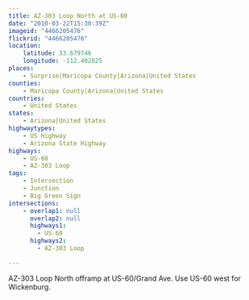 ```yaml
---
title: AZ-303 Loop North at US-60
date: "2010-03-22T15:30:39Z"
imageid: "4466205476"
flickrid: "4466205476"
location:
    latitude: 33.679746
    longitude: -112.402625
places:
    - Surprise|Maricopa County|Arizona|United States
counties:
    - Maricopa County|Arizona|United States
countries:
    - United States
states:
    - Arizona|United States
highwaytypes:
    - US Highway
    - Arizona State Highway
highways:
    - US-60
    - AZ-303 Loop
tags:
    - Intersection
    - Junction
    - Big Green Sign
intersections:
    - overlap1: null
      overlap2: null
      highways1:
        - US-60
      highways2:
        - AZ-303 Loop

---
```

AZ-303 Loop North offramp at US-60/Grand Ave.  Use US-60 west for Wickenburg.